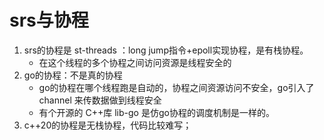 # srs与协程

1. srs的协程是 st-threads ：long jump指令+epoll实现协程，是有栈协程。
    - 在这个线程的多个协程之间访问资源是线程安全的
2. go的协程：不是真的协程
    - go的协程在哪个线程跑是自动的，协程之间资源访问不安全，go引入了channel 来传数据做到线程安全
    - 有个开源的 C++库 lib-go 是仿go协程的调度机制是一样的。
3. c++20的协程是无栈协程，代码比较难写；